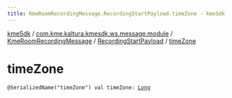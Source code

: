 ```yaml
---
title: KmeRoomRecordingMessage.RecordingStartPayload.timeZone - kmeSdk
---
```


[kmeSdk](../../../index.html) / [com.kme.kaltura.kmesdk.ws.message.module](../../index.html) / [KmeRoomRecordingMessage](../index.html) / [RecordingStartPayload](index.html) / [timeZone](./time-zone.html)

# timeZone

`@SerializedName("timeZone") val timeZone: `[`Long`](https://kotlinlang.org/api/latest/jvm/stdlib/kotlin/-long/index.html)